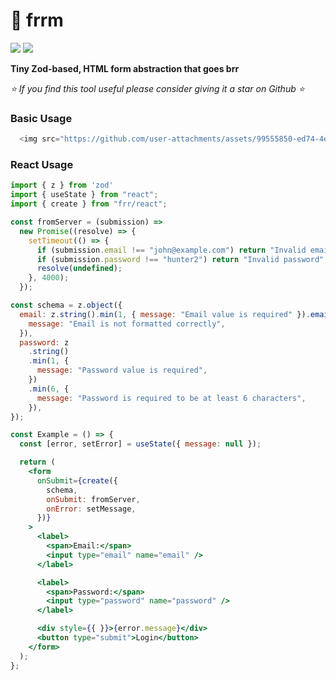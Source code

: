 <!-- omit in toc -->
# 🐇 frrm
[![](https://img.shields.io/npm/v/frrm)](https://www.npmjs.com/package/frrm)
[![](https://img.shields.io/github/stars/schalkventer/frrm?style=social)](https://github.com/schalkventer/frrm)

**Tiny Zod-based, HTML form abstraction that goes brr**  

_⭐ If you find this tool useful please consider giving it a star on Github ⭐_

### Basic Usage

```js
  <img src="https://github.com/user-attachments/assets/99555850-ed74-4ef3-9c1d-f6256bf3bc58" width="500">
```

### React Usage

```jsx
import { z } from 'zod'
import { useState } from "react";
import { create } from "frr/react";

const fromServer = (submission) =>
  new Promise((resolve) => {
    setTimeout(() => {
      if (submission.email !== "john@example.com") return "Invalid email";
      if (submission.password !== "hunter2") return "Invalid password";
      resolve(undefined);
    }, 4000);
  });

const schema = z.object({
  email: z.string().min(1, { message: "Email value is required" }).email({
    message: "Email is not formatted correctly",
  }),
  password: z
    .string()
    .min(1, {
      message: "Password value is required",
    })
    .min(6, {
      message: "Password is required to be at least 6 characters",
    }),
});

const Example = () => {
  const [error, setError] = useState({ message: null });

  return (
    <form
      onSubmit={create({
        schema,
        onSubmit: fromServer,
        onError: setMessage,
      })}
    >
      <label>
        <span>Email:</span>
        <input type="email" name="email" />
      </label>

      <label>
        <span>Password:</span>
        <input type="password" name="password" />
      </label>

      <div style={{ }}>{error.message}</div>
      <button type="submit">Login</button>
    </form>
  );
};

```